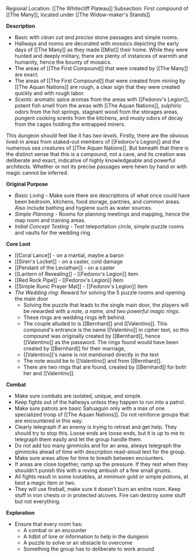 Regional Location: [[The Whitecliff Plateau]]
Subsection: First compound of [[The Many]], located under [[The Widow-maker's Stands]]

**Description**
- Basic with *clean cut and precise* stone passages and simple rooms.
- Hallways and rooms are decorated with *mosaics* depicting the early days of [[The Many]] as they made [[Mist]] their home. While they were hunted and deeply military, there are plenty of instances of warmth and humanity, hence the bounty of mosaics. 
- The areas of [[The First Compound]] that were created by [[The Many]] are exact. 
- The areas of [[The First Compound]] that were created from mining by [[The Aquan Nations]] are rough, a clear sign that they were created quickly and with rough labor. 
- *Scents*: aromatic spice aromas from the areas with [[Fedorov's Legion]], potent fish smell from the areas with [[The Aquan Nations]], sulphiric odors from the hot springs, stagnant wood from the storages areas, pungent cooking scents from the kitchens, and musty odors of decay from the cages holding the entrapped miners. 

This dungeon should feel like it has *two levels*. Firstly, there are the obvious lived-in areas from staked-out members of [[Fedorov's Legion]] and the numerous sea creatures of [[The Aquan Nations]]. But beneath that there is the distinct sense that this is a compound, not a cave, and its creation was deliberate and exact, indicative of highly knowledgeable and powerful architects. Whether or not its precise passages were hewn by hand or with magic cannot be inferred. 

**Original Purpose**
- *Basic Living* - Make sure there are descriptions of what once could have been bedroom, kitchens, food storage, pantries, and common areas. Also include bathing and hygiene such as water sources. 
- *Simple Planning* - Rooms for planning meetings and mapping, hence the map room and training areas.
- *Initial Concept Testing* - Test teleportation circle, simple puzzle rooms and vaults for the wedding ring. 

**Core Loot**
- [[Coral Lance]] - on a martial, maybe a baron
- [[Siren's Locket]] - on a caster, cold damage
- [[Pendant of the Leviathan]] - on a caster
- [[Lantern of Revealing]] - [[Fedorov's Legion]] item
- [[Red Rock Pipe]] - [[Fedorov's Legion]] item
- [[Simple Runic Prayer Mat]] - [[Fedorov's Legion]] item
- *The Wedding ring:* Reward for solving the 5 puzzle rooms and opening the main door
	- Solving the puzzle that leads to the single main door, the players will be rewarded with a *note, a name, and two powerful magic rings*. 
	- These rings are wedding rings left behind. 
	- The couple alluded to is [[Bernhard]] and [[Valentino]]. This compound's entrance is the name [[Valentino]] in cipher text, so this compound was originally created by [[Bernhard]], hence [[Valentino]] as the password. The rings found would have been created by [[Bernhard]] for their marriage, 
	- [[Valentino]]'s name is not mentioned directly in the text
	- The note would be to [[Valentino]] and from [[Bernhard]].
	- There are two rings that are found, created by [[Bernhard]] for both her and [[Valentino]]. 

**Combat**
- Make sure combats are isolated, unique, and simple.
- Keep fights out of the hallways unless they happen to run into a patrol.
- Make sure patrols are basic Sahuaguin only with a max of one specialized troop of [[The Aquan Nations]]. Do not reinforce groups that are encountered in this way.
- Clearly telegraph if an enemy is trying to retreat and get help. They should try to stop this. Loose ends are loose ends, but it is up to me to telegraph them easily and let the group handle them.  
- Do not add too many gimmicks and for an area, always telegraph the gimmicks ahead of time with description read-aloud text for the group.
- Make sure areas allow for time to breath between encounters.
- If areas are close together, ramp up the pressure. If they rest when they shouldn't punish this with a roving ambush of a few small grunts. 
- All fights result in some lootables, at minimum gold or simple potions, at best a magic item or two. 
- They will use fireball, make sure it doesn't burn an entire room. Keep stuff in iron chests or in protected alcoves. Fire can destroy some stuff but not everything. 

**Exploration**
- Ensure that every room has:
	- A combat or an encounter
	- A tidbit of lore or information to help in the dungeon
	- A puzzle to solve or an obstacle to overcome
	- Something the group has to deliberate to work around